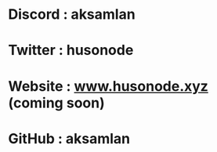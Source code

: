 # Discord : aksamlan
# Twitter : husonode
# Website : www.husonode.xyz (coming soon)
# GitHub : aksamlan

